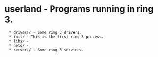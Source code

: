 # userland - Programs running in ring 3.

```
  * drivers/ - Some ring 3 drivers.
  * init/ - This is the first ring 3 process.
  * libs/ -
  * netd/ -
  * servers/ - Some ring 3 services.
```


